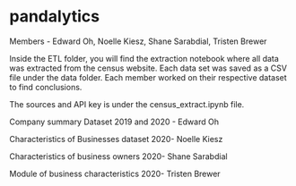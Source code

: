 # pandalytics

Members - Edward Oh, Noelle Kiesz, Shane Sarabdial, Tristen Brewer


Inside the ETL folder, you will find the extraction notebook where all data was extracted from the census website. Each data set was saved as a CSV file under the data folder. Each member worked on their respective dataset to find conclusions. 

The sources and API key is under the census_extract.ipynb file.


Company summary Dataset 2019 and 2020 - Edward Oh

Characteristics of Businesses dataset 2020- Noelle Kiesz

Characteristics of business owners 2020- Shane Sarabdial

Module of business characteristics 2020- Tristen Brewer